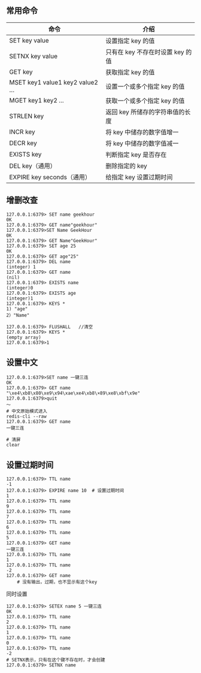 ## 常用命令
|命令|介绍|
|---|---|
|SET key value|设置指定 key 的值|
|SETNX key value|只有在 key 不存在时设置 key 的值|
|GET key|获取指定 key 的值|
|MSET key1 value1 key2 value2 …|设置一个或多个指定 key 的值|
|MGET key1 key2 ...|获取一个或多个指定 key 的值|
|STRLEN key|返回 key 所储存的字符串值的长度|
|INCR key|将 key 中储存的数字值增一|
|DECR key|将 key 中储存的数字值减一|
|EXISTS key|判断指定 key 是否存在|
|DEL key（通用）|删除指定的 key|
|EXPIRE key seconds（通用）|给指定 key 设置过期时间|
## 增删改查
```
127.0.0.1:6379> SET name geekhour
0K
127.0.0.1:6379> GET name"geekhour"
127.0.0.1:6379>SET Name GeekHour
0K
127.0.0.1:6379> GET Name"GeekHour"
127.0.0.1:6379> SET age 25
0K
127.0.0.1:6379> GET age"25"
127.0.0.1:6379> DEL name
(integer) 1
127.0.0.1:6379> GET name
(nil)
127.0.0.1:6379> EXISTS name
(integer)0
127.0.0.1:6379> EXISTS age
(integer)1
127.0.0.1:6379> KEYS *
1) "age"
2）"Name"

127.0.0.1:6379> FLUSHALL   //清空
127.0.0.1:6379> KEYS *
(empty array)
127.0.0.1:6379>1

```
## 设置中文
```
127.0.0.1:6379>SET name 一键三连
OK
127.0.0.1:6379> GET name
"\xe4\xb8\x80\xe9\x94\xae\xe4\xb8\×89\xe8\xbf\x9e"
127.0.0.1:6379>quit
～
# 中文原始模式进入
redis-cli --raw     
127.0.0.1:6379> GET name
一键三连

# 清屏
clear
```
## 设置过期时间
```
127.0.0.1:6379> TTL name
-1
127.0.0.1:6379> EXPIRE name 10  # 设置过期时间
1
127.0.0.1:6379> TTL name
9
127.0.0.1:6379> TTL name
7
127.0.0.1:6379> TTL name
6
127.0.0.1:6379> TTL name
5
127.0.0.1:6379> GET name 
一键三连
127.0.0.1:6379> TTL name
1
127.0.0.1:6379> TTL name
-2
127.0.0.1:6379> GET name
    # 没有输出，过期，也不显示有这个key
```
同时设置
```
127.0.0.1:6379> SETEX name 5 一键三连
0K
127.0.0.1:6379> TTL name
2
127.0.0.1:6379> TTL name
1
127.0.0.1:6379> TTL name
0
127.0.0.1:6379> TTL name
-2
# SETNX表示，只有在这个键不存在时，才会创建
127.0.0.1:6379> SETNX name 

```
